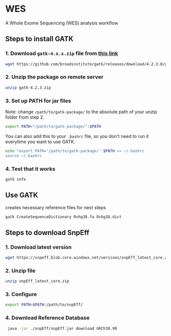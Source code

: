 # WES
A Whole Exome Sequencing (WES) analysis workflow
## Steps to install GATK
### 1. Download `gatk-4.x.x.zip` file from [this link](https://github.com/broadinstitute/gatk/releases)
```bash
wget https://github.com/broadinstitute/gatk/releases/download/4.2.3.0/gatk-4.2.3.0.zip
```
### 2. Unzip the package on remote server
```bash
unzip gatk-4.2.3.zip
```

### 3. Set up PATH for jar files 
Note: change `/path/to/gatk-package/` to the absolute path of your unzip folder from step 2.
```bash
export PATH="/path/to/gatk-package/":$PATH
```
You can also add this to your `.bashrc` file, so you don't need to run it everytime you want to use GATK. 
```bash
echo "export PATH='/path/to/gatk-package/':$PATH >> ~/.bashrc
source ~/.bashrc
```

### 4. Test that it works
```bash
gatk info
```
## Use GATK 
creates necessary reference files for next steps
```bash
gatk CreateSequenceDictionary R=hg38.fa O=hg38.dict
``` 
## Steps to download SnpEff

### 1. Download latest version
```bash
wget https://snpeff.blob.core.windows.net/versions/snpEff_latest_core.zip
```
### 2. Unzip file
```bash
unzip snpEff_latest_core.zip
```
### 3. Configure
```bash
export PATH=$PATH:/path/to/snpEff/
```
### 4. Download Reference Database
```bash
 java -jar ./snpEff/snpEff.jar download GRCh38.99
```
